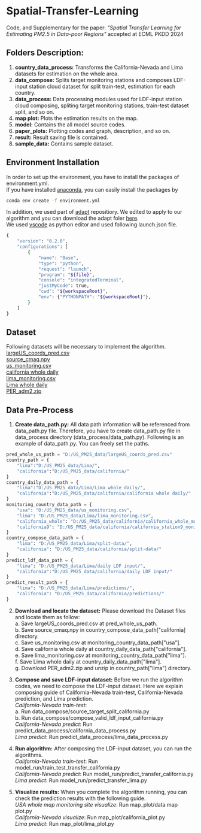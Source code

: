 # Spatial-Transfer-Learning
Code, and Supplementary for the paper: _"Spatial Transfer Learning for Estimating PM2.5 in Data-poor Regions"_ accepted at ECML PKDD 2024

## Folders Description:
1. **country_data_process:** Transforms the California-Nevada and Lima datasets for estimation on the whole area.
2. **data_compose:** Splits target monitoring stations and composes LDF-input station cloud dataset for split train-test, estimation for each country.
3. **data_process:** Data processing modules used for LDF-input station cloud composing, spliting target monitoring stations, train-test dataset split, and so on. 
4. **map plot:** Plots the estimation results on the map.
5. **model:** Contains the all model source codes.
6. **paper_plots:** Plotting codes and graph, description, and so on.
7. **result:** Result saving file is contained.
8. **sample_data:** Contains sample dataset.

## Environment Installation
In order to set up the environment, you have to install the packages of environment.yml. <br/>
If you have installed [anaconda](https://docs.anaconda.com/anaconda/install/), you can easily install the packages by 
```bash
conda env create -f environment.yml
```
In addition, we used part of [adapt](https://github.com/adapt-python/adapt) repositiory. We edited to apply to our algorithm and you can download the adapt foler [here](https://drive.google.com/file/d/1XT34iUAA6XZi49lVLAJHMlWdTT6E5rlB/view?usp=sharing). <br/>
We used [vscode](https://code.visualstudio.com/) as python editor and used following launch.json file.
```bash
{
    "version": "0.2.0",
    "configurations": [
        {
            "name": "Base",
            "type": "python",
            "request": "launch",
            "program": "${file}",
            "console": "integratedTerminal",
            "justMyCode": true,
            "cwd": "${workspaceRoot}",
            "env": {"PYTHONPATH": "${workspaceRoot}"},
        }
    ]
}
```
## Dataset
Following datasets will be necessary to implement the algorithm. <br/>
[largeUS_coords_pred.csv](https://drive.google.com/file/d/132FhxRaI3H_mZkZtPBxSKD4aFpFzdGGR/view?usp=sharing) <br/>
[source_cmaq.npy](https://drive.google.com/file/d/1wfJNV_rTtNlBENgCQpsdlZr6Xd1jFDky/view?usp=sharing) <br/>
[us_monitoring.csv](https://drive.google.com/file/d/1G_nd7PGVF51kL-PtJVYlrIQ1UBmhd0Vd/view?usp=drive_link) <br/>
[california whole daily](https://drive.google.com/file/d/1_2BYE8ARP3dN0GtQlSz7CtvDtKKNPB-w/view?usp=sharing) <br/>
[lima_monitoring.csv](https://drive.google.com/file/d/1m3vo-fdFPsI0nUxhewav0z3U-vlr4ENR/view?usp=sharing) <br/>
[Lima whole daily](https://drive.google.com/file/d/1lcxONNVTJFrL6tLatMSRkrjBq0CIR7WN/view?usp=sharing) <br/>
[PER_adm2.zip](https://drive.google.com/file/d/17KkYAv52HqKkwWxEq2ROmwYseUd9PAYo/view?usp=sharing) <br/>

## Data Pre-Process
1. **Create data_path.py:** All data path information will be referenced from data_path.py file. Therefore, you have to create data_path.py file in data_process directory (data_process/data_path.py). Following is an example of data_path.py. You can freely set the paths.
```python
pred_whole_us_path = "D:/US_PM25_data/largeUS_coords_pred.csv"
country_path = {
    "lima":"D:/US_PM25_data/Lima/",
    "california":"D:/US_PM25_data/california/"
}
country_daily_data_path = {
    "lima":"D:/US_PM25_data/Lima/Lima whole daily/",
    "california":"D:/US_PM25_data/california/california whole daily/"
}
monitoring_country_data_path = {
    "usa": "D:/US_PM25_data/us_monitoring.csv",
    "lima": "D:/US_PM25_data/Lima/lima_monitoring.csv",
    "california_whole": "D:/US_PM25_data/california/california_whole_monitoring.csv",
    "california9": "D:/US_PM25_data/california/california_station9_monitoring.csv"
}
country_compose_data_path = {
    "lima": "D:/US_PM25_data/Lima/split-data/",
    "california": "D:/US_PM25_data/california/split-data/"
}
predict_ldf_data_path = {
    "lima": "D:/US_PM25_data/Lima/daily LDF input/",
    "california":"D:/US_PM25_data/california/daily LDF input/"
}
predict_result_path = {
    "lima": "D:/US_PM25_data/Lima/predictions/",
    "california": "D:/US_PM25_data/california/predictions/"
}
```

2. **Download and locate the dataset:** Please download the Dataset files and locate them as follow: <br/>
    a. Save largeUS_coords_pred.csv at pred_whole_us_path. <br/>
    b. Save source_cmaq.npy in country_compose_data_path["california] directory. <br/>
    c. Save us_monitoring.csv at monitoring_country_data_path["usa"]. <br/>
    d. Save california whole daily at country_daily_data_path["california"]. <br/>
    e. Save lima_monitoring.csv at monitoring_country_data_path["lima"]. <br/>
    f. Save Lima whole daily at country_daily_data_path["lima"]. <br/>
    g. Download PER_adm2.zip and unzip in country_path["lima"] directory. <br/>

3. **Compose and save LDF-input dataset:** Before we run the algorithm codes, we need to compose the LDF-input dataset. Here we explain composing guide of California-Nevada train-test, California-Nevada prediction, and Lima prediction. <br/>
    *California-Nevada train-test*: <br/>
        a. Run data_compose/source_target_split_california.py <br/>
        b. Run data_compose/compose_valid_ldf_input_california.py <br/>
    *California-Nevada predict*: Run predict_data_process/california_data_process.py <br/>
    *Lima predict*: Run predict_data_process/lima_data_process.py <br/>

4. **Run algorithm:** After composing the LDF-input dataset, you can run the algorithms. <br/>
    *California-Nevada train-test*: Run model_run/train_test_transfer_california.py <br/>
    *California-Nevada predict*: Run model_run/predict_transfer_california.py <br/>
    *Lima predict*: Run model_run/predict_transfer_lima.py <br/>

5. **Visualize results:** When you complete the algorithm running, you can check the prediction results with the following guide. <br/>
    *USA whole map monitoring site visualize*: Run map_plot/data map plot.py <br/>
    *California-Nevada visualize*: Run map_plot/california_plot.py <br/>
    *Lima predict*: Run map_plot/lima_plot.py <br/>
